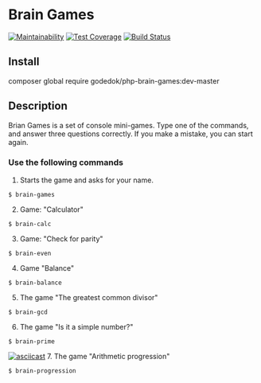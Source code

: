 # Brain Games
[![Maintainability](https://api.codeclimate.com/v1/badges/fdc1434b35a552625fab/maintainability)](https://codeclimate.com/github/godedok/project-lvl1-s312/maintainability)
[![Test Coverage](https://api.codeclimate.com/v1/badges/fdc1434b35a552625fab/test_coverage)](https://codeclimate.com/github/godedok/project-lvl1-s312/test_coverage)
[![Build Status](https://travis-ci.org/godedok/project-lvl1-s312.svg?branch=master)](https://travis-ci.org/godedok/project-lvl1-s312)

## Install
composer global require godedok/php-brain-games:dev-master

## Description
Brian Games is a set of console mini-games. Type one of the commands, and answer three questions correctly. If you make a mistake, you can start again.

### Use the following commands
1. Starts the game and asks for your name.
```
$ brain-games
```

2. Game: "Calculator"
```
$ brain-calc
```

3. Game: "Check for parity"
```
$ brain-even
```

4. Game "Balance"
```
$ brain-balance
```

5. The game "The greatest common divisor"
```
$ brain-gcd
```

6. The game "Is it a simple number?"
```
$ brain-prime
```
[![asciicast](https://asciinema.org/a/ZvgZM8Y42FhYUhvmnYRoCu0JX.png)](https://asciinema.org/a/ZvgZM8Y42FhYUhvmnYRoCu0JX)
7. The game "Arithmetic progression"
```
$ brain-progression
```
